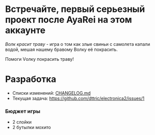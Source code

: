 # Встречайте, первый серьезный проект после AyaRei на этом аккаунте
_*Волк красит траву*_ - игра о том как злые свиньи с самолета капали водой, мешая нашему бравому Волку её покрасить.

Помоги Vолку покрасить траву!

# Разработка
- Списки изменений: [CHANGELOG.md](https://github.com/dttric/electronica2/CHANGELOG.md)
- Текущая задача: https://github.com/dttric/electronica2/issues/1

### Бюджет игры
- 2 слойки
- 2 бутылки мохито
